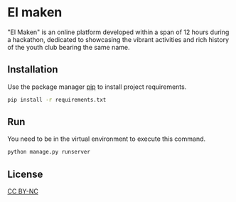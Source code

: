 # El maken

"El Maken" is an online platform developed within a span of 12 hours during a hackathon, dedicated to showcasing the vibrant activities and rich history of the youth club bearing the same name.
## Installation

Use the package manager [pip](https://pip.pypa.io/en/stable/) to install project requirements.

```bash
pip install -r requirements.txt
```

## Run
You need to be in the virtual environment to execute this command.
```bash
python manage.py runserver
```

## License

[CC BY-NC](https://creativecommons.org/licenses/by-nc/4.0/deed.fr)

